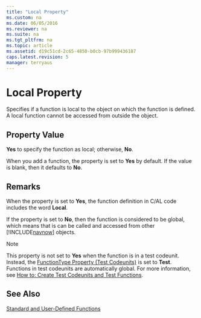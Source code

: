 ```yaml
---
title: "Local Property"
ms.custom: na
ms.date: 06/05/2016
ms.reviewer: na
ms.suite: na
ms.tgt_pltfrm: na
ms.topic: article
ms.assetid: d19c51cd-2c65-4850-b0cb-97b999436187
caps.latest.revision: 5
manager: terryaus
---
```

# Local Property
Specifies if a function is local to the object on which the function is defined. A local function cannot be accessed from outside the object.  
  
## Property Value  
 **Yes** to specify the function as local; otherwise, **No**.  
  
 When you add a function, the property is set to **Yes** by default. If the value is blank, then it defaults to **No**.  
  
## Remarks  
 When the property is set to **Yes**, the function definition in C\/AL code includes the word **Local**.  
  
 If the property is set to **No**, then the function is considered to be global, which means that is can be called and accessed from other [!INCLUDE[navnow](../dynamics-nav/includes/navnow_md.md)] objects.  
  
> [!NOTE]  
>  This property is not set to **Yes** when the function is in a test codeunit. Instead, the [FunctionType Property \(Test Codeunits\)](../dynamics-nav/FunctionType-Property--Test-Codeunits-.md) is set to **Test**. Functions in test codeunits are automatically global. For more information, see [How to: Create Test Codeunits and Test Functions](../Topic/How%20to:%20Create%20Test%20Codeunits%20and%20Test%20Functions.md).  
  
## See Also  
 [Standard and User\-Defined Functions](../dynamics-nav/Standard-and-User-Defined-Functions.md)
